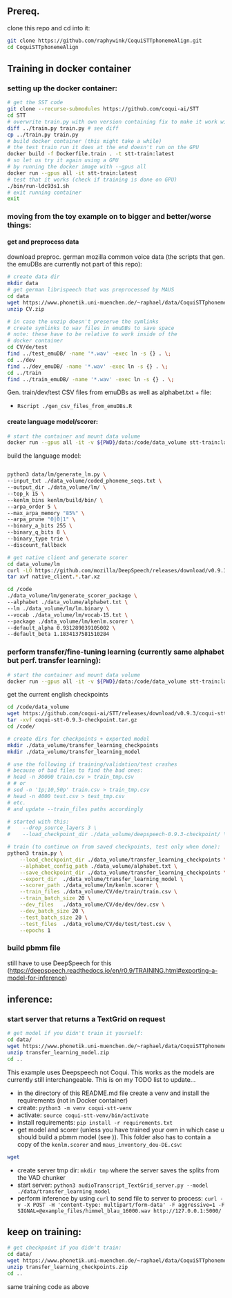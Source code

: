 ## Prereq. 

clone this repo and cd into it:

```bash
git clone https://github.com/raphywink/CoquiSTTphonemeAlign.git
cd CoquiSTTphonemeAlign
```

## Training in docker container

### setting up the docker container:

```bash
# get the SST code
git clone --recurse-submodules https://github.com/coqui-ai/STT
cd STT
# overwrite train.py with own version containing fix to make it work with my GPU (RTX 2060 on Ubuntu 20.10):
diff ../train.py train.py # see diff
cp ../train.py train.py 
# build docker container (this might take a while)
# the test train run it does at the end doesn't run on the GPU
docker build -f Dockerfile.train . -t stt-train:latest 
# so let us try it again using a GPU
# by running the docker image with --gpus all
docker run --gpus all -it stt-train:latest
# test that it works (check if training is done on GPU)
./bin/run-ldc93s1.sh
# exit running container
exit
```
### moving from the toy example on to bigger and better/worse things:

#### get and preprocess data

download preproc. german mozilla common voice data (the scripts that gen. the emuDBs are currently not part of this repo):

```bash
# create data dir
mkdir data
# get german librispeech that was preprocessed by MAUS
cd data
wget https://www.phonetik.uni-muenchen.de/~raphael/data/CoquiSTTphonemeAlign/CV.zip
unzip CV.zip

# in case the unzip doesn't preserve the symlinks
# create symlinks to wav files in emuDBs to save space
# note: these have to be relative to work inside of the 
# docker container
cd CV/de/test
find ../test_emuDB/ -name '*.wav' -exec ln -s {} . \;
cd ../dev
find ../dev_emuDB/ -name '*.wav' -exec ln -s {} . \;
cd ../train
find ../train_emuDB/ -name '*.wav' -exec ln -s {} . \;
```


Gen. train/dev/test CSV files from emuDBs as well as alphabet.txt +  file:

- `Rscript ./gen_csv_files_from_emuDBs.R`



#### create language model/scorer:

```bash
# start the container and mount data volume
docker run --gpus all -it -v ${PWD}/data:/code/data_volume stt-train:latest
```

build the language model:

```bash

python3 data/lm/generate_lm.py \
--input_txt ./data_volume/coded_phoneme_seqs.txt \
--output_dir ./data_volume/lm/ \
--top_k 15 \
--kenlm_bins kenlm/build/bin/ \
--arpa_order 5 \
--max_arpa_memory "85%" \
--arpa_prune "0|0|1" \
--binary_a_bits 255 \
--binary_q_bits 8 \
--binary_type trie \
--discount_fallback

# get native client and generate scorer
cd data_volume/lm
curl -LO https://github.com/mozilla/DeepSpeech/releases/download/v0.9.3/native_client.amd64.cuda.linux.tar.xz
tar xvf native_client.*.tar.xz

cd /code
./data_volume/lm/generate_scorer_package \
--alphabet ./data_volume/alphabet.txt \
--lm ./data_volume/lm/lm.binary \
--vocab ./data_volume/lm/vocab-15.txt \
--package ./data_volume/lm/kenlm.scorer \
--default_alpha 0.931289039105002 \
--default_beta 1.1834137581510284

```


### perform transfer/fine-tuning learning (currently same alphabet but perf. transfer learning):

```bash
# start the container and mount data volume
docker run --gpus all -it -v ${PWD}/data:/code/data_volume stt-train:latest
```

get the current english checkpoints

```bash
cd /code/data_volume
wget https://github.com/coqui-ai/STT/releases/download/v0.9.3/coqui-stt-0.9.3-checkpoint.tar.gz
tar -xvf coqui-stt-0.9.3-checkpoint.tar.gz
cd /code/
```


```bash
# create dirs for checkpoints + exported model
mkdir ./data_volume/transfer_learning_checkpoints
mkdir ./data_volume/transfer_learning_model

# use the following if training/validation/test crashes
# because of bad files to find the bad ones: 
# head -n 30000 train.csv > train_tmp.csv
# # or
# sed -n '1p;10,50p' train.csv > train_tmp.csv
# head -n 4000 test.csv > test_tmp.csv
# etc.
# and update --train_files paths accordingly

# started with this: 
#    --drop_source_layers 3 \
#    --load_checkpoint_dir ./data_volume/deepspeech-0.9.3-checkpoint/ \

# train (to continue on from saved checkpoints, test only when done):
python3 train.py \
    --load_checkpoint_dir ./data_volume/transfer_learning_checkpoints \
    --alphabet_config_path ./data_volume/alphabet.txt \
    --save_checkpoint_dir ./data_volume/transfer_learning_checkpoints \
    --export_dir  ./data_volume/transfer_learning_model \
    --scorer_path ./data_volume/lm/kenlm.scorer \
    --train_files ./data_volume/CV/de/train/train.csv \
    --train_batch_size 20 \
    --dev_files   ./data_volume/CV/de/dev/dev.csv \
    --dev_batch_size 20 \
    --test_batch_size 20 \
    --test_files  ./data_volume/CV/de/test/test.csv \
    --epochs 1


```
### build pbmm file

still have to use DeepSpeech for this (https://deepspeech.readthedocs.io/en/r0.9/TRAINING.html#exporting-a-model-for-inference)

## inference: 

### start server that returns a TextGrid on request

```bash
# get model if you didn't train it yourself:
cd data/
wget https://www.phonetik.uni-muenchen.de/~raphael/data/CoquiSTTphonemeAlign/transfer_learning_model.zip
unzip transfer_learning_model.zip
cd ..
```

This example uses Deepspeech not Coqui. This works as the models are currently still interchangeable. This is on my TODO list to update...

- in the directory of this README.md file create a venv and install the requirements (not in Docker container)
- create: `python3 -m venv coqui-stt-venv`
- activate: `source coqui-stt-venv/bin/activate`
- install requirements: `pip install -r requirements.txt`
- get model and scorer (unless you have trained your own in which case u should build a pbmm model (see )). This folder also has to contain a copy of the `kenlm.scorer` and `maus_inventory_deu-DE.csv`:

```bash
wget 
```
- create server tmp dir: `mkdir tmp` where the server saves the splits from the VAD chunker
- start server: `python3 audioTranscript_TextGrid_server.py --model ./data/transfer_learning_model`
- perform inference by using `curl` to send file to server to process: `curl -v -X POST -H 'content-type: multipart/form-data' -F aggressive=1 -F SIGNAL=@example_files/himmel_blau_16000.wav http://127.0.0.1:5000/`


## keep on training:

```bash
# get checkpoint if you didn't train:
cd data/
wget https://www.phonetik.uni-muenchen.de/~raphael/data/CoquiSTTphonemeAlign/transfer_learning_checkpoints.zip
unzip transfer_learning_checkpoints.zip
cd ..
```

same training code as above